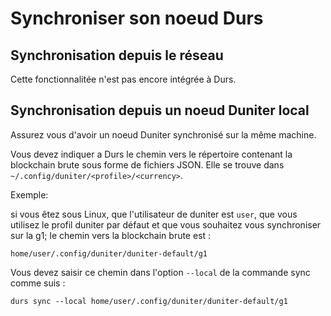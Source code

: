 # Synchroniser son noeud Durs

## Synchronisation depuis le réseau

Cette fonctionnalitée n'est pas encore intégrée à Durs.

## Synchronisation depuis un noeud Duniter local

Assurez vous d'avoir un noeud Duniter synchronisé sur la même machine.

Vous devez indiquer a Durs le chemin vers le répertoire contenant la blockchain brute sous forme de fichiers JSON. Elle se trouve dans `~/.config/duniter/<profile>/<currency>`.

Exemple:

si vous êtez sous Linux, que l'utilisateur de duniter est `user`, que vous utilisez le profil duniter par défaut et que vous souhaitez vous synchroniser sur la g1; le chemin vers la blockchain brute est :

    home/user/.config/duniter/duniter-default/g1

Vous devez saisir ce chemin dans l'option `--local` de la commande sync comme suis :

    durs sync --local home/user/.config/duniter/duniter-default/g1
